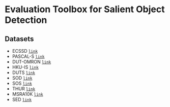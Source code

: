 # Evaluation Toolbox for Salient Object Detection 

## Datasets
- ECSSD  [`link`](http://www.cse.cuhk.edu.hk/leojia/projects/hsaliency/dataset.html)
- PASCAL-S  [`link`](http://cbi.gatech.edu/salobj/#download)
- DUT-OMRON  [`link`](http://saliencydetection.net/dut-omron/)
- HKU-IS  [`link`](https://i.cs.hku.hk/~gbli/deep_saliency.html)
- DUTS  [`link`](http://saliencydetection.net/duts/)
- SOD  [`link`](http://elderlab.yorku.ca/SOD/)
- SOS  [`link`](http://cs-people.bu.edu/jmzhang/sos.html)
- THUR  [`link`](http://mmcheng.net/code-data/)
- MSRA10K  [`link`](http://mmcheng.net/code-data/)
- SED  [`link`](http://www.wisdom.weizmann.ac.il/~vision/Seg_Evaluation_DB/dl.html)
